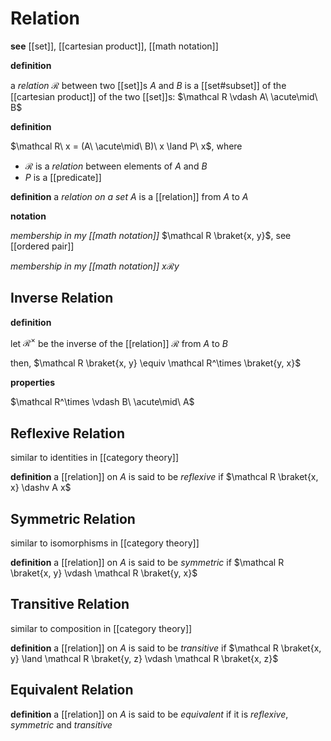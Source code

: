 # Relation

**see** [[set]], [[cartesian product]], [[math notation]]

**definition**

a _relation_ $\mathcal R$ between two [[set]]s $A$ and $B$ is a [[set#subset]] of the [[cartesian product]] of the two [[set]]s: $\mathcal R \vdash A\ \acute\mid\ B$

**definition**

$\mathcal R\ x = (A\ \acute\mid\ B)\ x \land P\ x$, where

- $\mathcal R$ is a _relation_ between elements of $A$ and $B$
- $P$ is a [[predicate]]

**definition** a _relation on a set_ $A$ is a [[relation]] from $A$ to $A$

**notation**

_membership in my [[math notation]]_ $\mathcal R \braket{x, y}$, see [[ordered pair]]

_membership in my [[math notation]]_ $x \mathcal R y$

## Inverse Relation

**definition**

let $\mathcal R^\times$ be the inverse of the [[relation]] $\mathcal R$ from $A$ to $B$

then, $\mathcal R \braket{x, y} \equiv \mathcal R^\times \braket{y, x}$

**properties**

$\mathcal R^\times \vdash B\ \acute\mid\ A$

## Reflexive Relation

similar to identities in [[category theory]]

**definition** a [[relation]] on $A$ is said to be _reflexive_ if $\mathcal R \braket{x, x} \dashv A x$

## Symmetric Relation

similar to isomorphisms in [[category theory]]

**definition** a [[relation]] on $A$ is said to be _symmetric_ if $\mathcal R \braket{x, y} \vdash \mathcal R \braket{y, x}$

## Transitive Relation

similar to composition in [[category theory]]

**definition** a [[relation]] on $A$ is said to be _transitive_ if $\mathcal R \braket{x, y} \land \mathcal R \braket{y, z} \vdash \mathcal R \braket{x, z}$

## Equivalent Relation

**definition** a [[relation]] on $A$ is said to be _equivalent_ if it is _reflexive_, _symmetric_ and _transitive_
